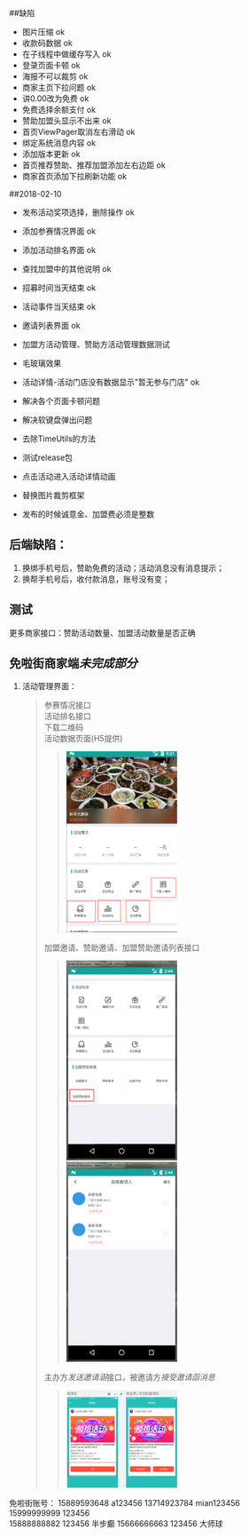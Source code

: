 ##缺陷
* 图片压缩    						ok
* 收款码数据  						ok
* 在子线程中做缓存写入 				ok
* 登录页面卡顿  						ok
* 海报不可以裁剪 						ok
* 商家主页下拉问题					ok
* 讲0.00改为免费						ok
* 免费选择余额支付					ok
* 赞助加盟头显示不出来					ok
* 首页ViewPager取消左右滑动			ok
* 绑定系统消息内容					ok
* 添加版本更新						ok
* 首页推荐赞助、推荐加盟添加左右边距     ok
* 商家首页添加下拉刷新功能				ok

##2018-02-10
* 发布活动奖项选择，删除操作			ok
* 添加参赛情况界面					ok
* 添加活动排名界面					ok
* 查找加盟中的其他说明					ok
* 招募时间当天结束					ok
* 活动事件当天结束					ok
* 邀请列表界面						ok
* 加盟方活动管理、赞助方活动管理数据测试
* 毛玻璃效果
* 活动详情-活动门店没有数据显示"暂无参与门店" ok
* 解决各个页面卡顿问题
* 解决软键盘弹出问题
* 去除TimeUtils的方法
* 测试release包


* 点击活动进入活动详情动画
* 替换图片裁剪框架 


* 发布的时候诚意金、加盟费必须是整数


## 后端缺陷：
1. 换绑手机号后，赞助免费的活动；活动消息没有消息提示；
2. 换帮手机号后，收付款消息，账号没有变；

## 测试
更多商家接口：赞助活动数量、加盟活动数量是否正确


## 免啦街商家端*未完成部分*

1. 活动管理界面：
	> 参赛情况接口   
	> 活动排名接口  
	> 下载二维码  
	> 活动数据页面(H5提供)  
	>> <img src="/img/image1.png"  alt="上海鲜花港 - 郁金香" width="200"  ></img>
	>      
	> 加盟邀请、赞助邀请、加盟赞助邀请列表接口
	>> <img src="/img/image2.png"  alt="上海鲜花港 - 郁金香" width="200"  ></img>    <img src="/img/image3.png"  alt="上海鲜花港 - 郁金香" width="200"  ></img>   
	>              
	> 主办方*发送邀请涵*接口，被邀请方*接受邀请函消息*
	>>  <img src="/img/image4.png"  alt="上海鲜花港 - 郁金香" width="200"  ></img>   





免啦街账号：
15889593648	a123456
13714923784 mian123456
15999999999 123456  
15888888882 123456  半步癫
15666666663 123456  大师球
